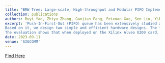 ```yaml
---
title: "BMW Tree: Large-scale, High-throughput and Modular PIFO Implementation using Balanced Multi-Way Sorting Tree"
collection: publications
authors: Ruyi Yao, Zhiyu Zhang, Gaojian Fang, Peixuan Gao, Sen Liu, Yibo Fan, Yang Xu, and H. Jonathan Chao.
excerpt: 'Push-In-First-Out (PIFO) queue has been extensively studied as a programmable scheduler. To achieve accurate, large-scale, and high-throughput PIFO implementation, we propose the Balanced Multi-way (BMW) Sorting Tree for real-time packet sorting. The tree is highly modularized, insertion-balanced and pipeline-friendly with autonomous nodes.
Based on it, we design two simple and efficient hardware designs. The first one is a register-based (R-BMW) scheme. With a pipeline, it features an impressively high and stable throughput without any frequency reduction theoretically even under more levels. We then propose Ranking Processing Units to drive the BMW-Tree (RPU-BMW) to improve the scalability, where nodes are stored in SRAMs and dynamically loaded into/off from RPUs. As the capacity of BMW-Tree grows exponentially, only a few RPUs are needed for a large scale.
The evaluation shows that when deployed on the Xilinx Alveo U200 card, R-BMW improves the throughput by 4.8x compared to the original PIFO implementation, while exhibiting a similar capacity. To our best knowledge, RPU-BMW is the first accurate PIFO implementation supporting over 80k flows at as fast as 200Mpps.'
date: 2023-09-11
venue: 'SIGCOMM'
---
```


[Find Here](https://dl.acm.org/doi/10.1145/3603269.3604862)
